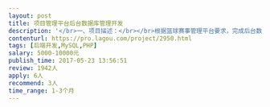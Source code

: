 ```yaml
---                
layout: post       
title: 项目管理平台后台数据库管理开发           
description: '</br>一、项目描述：</br></br>根据篮球赛事管理平台要求，完成后台数据库系统化管理开发</br></br>二、主要功能点：</br></br>注册、报名、数据呈现、电商、订单、在线支付等</br></br>三、可参考产品：</br></br>我奥篮球： http://www.woaoo.net/</br>篮值：http://www.ballgene.com/</br></br>四、人员要求：</br>- 熟练使用PHP</br>- 熟悉CI框架</br>- 熟练掌握Mysql基本使用</br>- 做过微信公众号开发</br></br>五、项目要求</br>- 无功能性bug（尤其是阻断流程的bug不允许出现）</br>- 无崩溃，分享没问题（用户隐私层面需要考虑）</br>- 文档齐全（数据库、接口、架构）</br>'     
contenturl: https://pro.lagou.com/project/2950.html      
tags: [后端开发,MySQL,PHP]            
salary: 5000-10000元          
publish_time: 2017-05-23 13:56:51         
review: 1942人                   
apply: 6人                   
recommend: 3人                   
time_range: 1-3个月              
---                 
```

